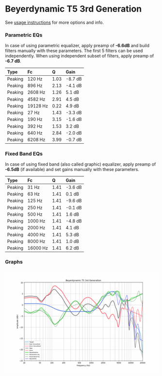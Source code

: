 # Beyerdynamic T5 3rd Generation
See [usage instructions](https://github.com/jaakkopasanen/AutoEq#usage) for more options and info.

### Parametric EQs
In case of using parametric equalizer, apply preamp of **-6.6dB** and build filters manually
with these parameters. The first 5 filters can be used independently.
When using independent subset of filters, apply preamp of **-6.7 dB**.

| Type    | Fc       |    Q | Gain    |
|:--------|:---------|:-----|:--------|
| Peaking | 120 Hz   | 1.03 | -8.7 dB |
| Peaking | 896 Hz   | 2.13 | -4.1 dB |
| Peaking | 2608 Hz  | 1.26 | 5.1 dB  |
| Peaking | 4582 Hz  | 2.91 | 4.5 dB  |
| Peaking | 19128 Hz | 0.22 | 4.9 dB  |
| Peaking | 27 Hz    | 1.43 | -3.3 dB |
| Peaking | 190 Hz   | 3.15 | -1.6 dB |
| Peaking | 392 Hz   | 1.53 | 3.2 dB  |
| Peaking | 640 Hz   | 2.84 | -2.0 dB |
| Peaking | 6208 Hz  | 3.99 | -0.7 dB |

### Fixed Band EQs
In case of using fixed band (also called graphic) equalizer, apply preamp of **-6.5dB**
(if available) and set gains manually with these parameters.

| Type    | Fc       |    Q | Gain    |
|:--------|:---------|:-----|:--------|
| Peaking | 31 Hz    | 1.41 | -3.6 dB |
| Peaking | 63 Hz    | 1.41 | 0.1 dB  |
| Peaking | 125 Hz   | 1.41 | -9.6 dB |
| Peaking | 250 Hz   | 1.41 | -0.1 dB |
| Peaking | 500 Hz   | 1.41 | 1.6 dB  |
| Peaking | 1000 Hz  | 1.41 | -4.8 dB |
| Peaking | 2000 Hz  | 1.41 | 4.1 dB  |
| Peaking | 4000 Hz  | 1.41 | 5.3 dB  |
| Peaking | 8000 Hz  | 1.41 | 1.0 dB  |
| Peaking | 16000 Hz | 1.41 | 6.2 dB  |

### Graphs
![](./Beyerdynamic%20T5%203rd%20Generation.png)